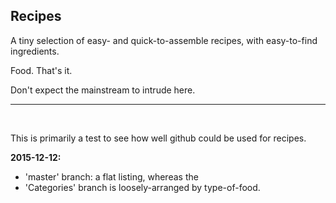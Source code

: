 ## Recipes

A tiny selection of easy- and quick-to-assemble recipes, with easy-to-find ingredients. 

Food. That's it.

Don't expect the mainstream to intrude here.

---- 

<br>

This is primarily a test to see how well github could be used for recipes.

**2015-12-12:**    
* 'master' branch: a flat listing, whereas the
* 'Categories' branch is loosely-arranged by type-of-food.
